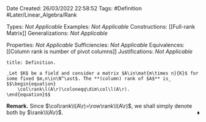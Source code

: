 <br />
<br />

Date Created: 26/03/2022 22:58:52
Tags: #Definition #Later/Linear_Algebra/Rank

Types: _Not Applicable_
Examples: _Not Applicable_
Constructions: [[Full-rank Matrix]]
Generalizations: _Not Applicable_

Properties: _Not Applicable_
Sufficiencies: _Not Applicable_
Equivalences: [[Column rank is number of pivot columns]]
Justifications: _Not Applicable_

``` ad-Definition
title: Definition.

_Let $K$ be a field and consider a matrix $A\in\mat{m\times n}{K}$ for some fixed $m,n\in\N^\ast$. The **(column) rank of $A$** is_
$$\begin{equation}
    \col\rank\l(A\r)\coloneqq\dim\col\l(A\r).
\end{equation}$$

```

**Remark.** Since $\col\rank\l(A\r)=\row\rank\l(A\r)$, we shall simply denote both by $\rank\l(A\r)$.<span style="float:right;">$\blacklozenge$</span>
